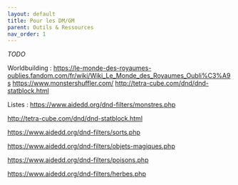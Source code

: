 ```yaml
---
layout: default
title: Pour les DM/GM
parent: Outils & Ressources
nav_order: 1
---
```


*TODO*

Worldbuilding :
https://le-monde-des-royaumes-oublies.fandom.com/fr/wiki/Wiki_Le_Monde_des_Royaumes_Oubli%C3%A9s
https://www.monstershuffler.com/
http://tetra-cube.com/dnd/dnd-statblock.html

Listes :
https://www.aidedd.org/dnd-filters/monstres.php

http://tetra-cube.com/dnd/dnd-statblock.html

https://www.aidedd.org/dnd-filters/sorts.php

https://www.aidedd.org/dnd-filters/objets-magiques.php

https://www.aidedd.org/dnd-filters/poisons.php

https://www.aidedd.org/dnd-filters/herbes.php
